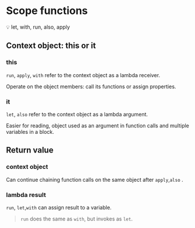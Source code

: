 # Scope functions

<aside>
💡 let, with, run, also, apply

</aside>

## Context object: this or it

### this

`run`, `apply`, `with` refer to the context object as a lambda receiver.

Operate on the object members: call its functions or assign properties.

### it

`let`, `also` refer to the context object as a lambda argument.

Easier for reading, object used as an argument in function calls and multiple variables in a block.

## Return value

### context object

Can continue chaining function calls on the same object after `apply`,`also` .

### lambda result

`run`, `let`,`with` can assign result to a variable.

> `run` does the same as `with`, but invokes as `let`.
>